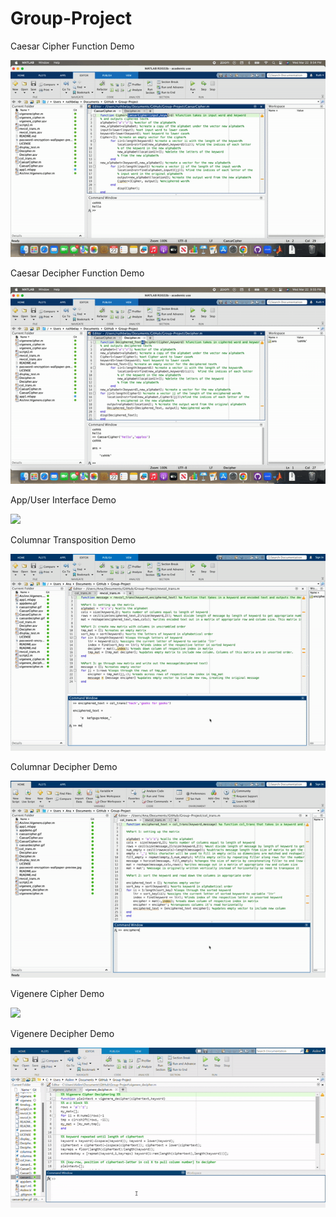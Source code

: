 # Group-Project
Caesar Cipher Function Demo

![](caesarcipher.gif)

Caesar Decipher Function Demo

![](caesardecipher.gif)

App/User Interface Demo

![](appdemo.gif)

Columnar Transposition Demo

![](columnardecipher.gif)

Columnar Decipher Demo

![](columnartransposition.gif)

Vigenere Cipher Demo

![](vigenere_cipher.gif)

Vigenere Decipher Demo

![](vigenere_decipher.gif)
